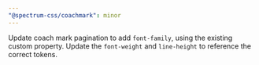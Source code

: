 ```yaml
---
"@spectrum-css/coachmark": minor
---
```


Update coach mark pagination to add `font-family`, using the existing custom property. Update the `font-weight` and `line-height` to reference the correct tokens.
